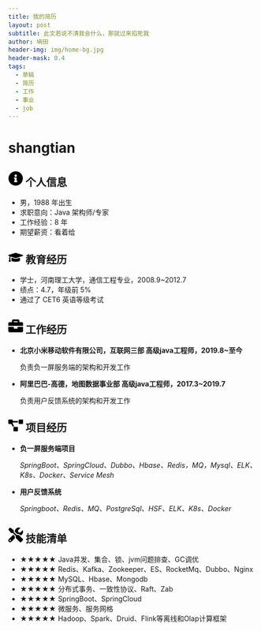 ```yaml
---
title: 我的简历
layout: post
subtitle: 此文若说不清我会什么，那就过来掐死我
author: 墒田
header-img: img/home-bg.jpg
header-mask: 0.4
tags:
  - 草稿
  - 简历
  - 工作
  - 事业
  - job
---
```


# shangtian

## <img src="/img/svg/info-circle-solid.svg" width="30px"> 个人信息 

 - 男，1988 年出生
 - 求职意向：Java 架构师/专家
 - 工作经验：8 年
 - 期望薪资：看着给 

## <img src="/img/svg/graduation-cap-solid.svg" width="30px"> 教育经历

- 学士，河南理工大学，通信工程专业，2008.9~2012.7
- 绩点：4.7，年级前 5%
- 通过了 CET6 英语等级考试

## <img src="/img/svg/briefcase-solid.svg" width="30px"> 工作经历

- **北京小米移动软件有限公司，互联网三部 高级java工程师，2019.8~至今**

   负责负一屏服务端的架构和开发工作

- **阿里巴巴-高德，地图数据事业部 高级java工程师，2017.3~2019.7**

   负责用户反馈系统的架构和开发工作

## <img src="/img/svg/project-diagram-solid.svg" width="30px"> 项目经历

- **负一屏服务端项目**

  *SpringBoot、SpringCloud、Dubbo、Hbase、Redis，MQ，Mysql、ELK、K8s、Docker、Service Mesh*

- **用户反馈系统**

  *Springboot、Redis、MQ、PostgreSql、HSF、ELK、K8s、Docker*

## <img src="/img/svg/tools-solid.svg" width="30px"> 技能清单

- ★★★★★ Java并发、集合、锁、jvm问题排查、GC调优
- ★★★★★ Redis、Kafka、Zookeeper、ES、RocketMq、Dubbo、Nginx
- ★★★★★ MySQL、Hbase、Mongodb
- ★★★★★ 分布式事务、一致性协议、Raft、Zab
- ★★★★★ SpringBoot、SpringCloud
- ★★★★★ 微服务、服务网格
- ★★★★★ Hadoop、Spark、Druid、Flink等离线和Olap计算框架


